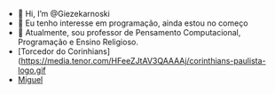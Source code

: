 - 👋 Hi, I’m @Giezekarnoski
- 👀 Eu tenho interesse em programação, ainda estou no começo
- 🌱 Atualmente, sou professor de Pensamento Computacional, Programação e Ensino Religioso.
- [Torcedor do Corinhians](https://media.tenor.com/HFeeZJtAV3QAAAAj/corinthians-paulista-logo.gif
- [Miguel](https://media.tenor.com/Pj6JES5vEDsAAAAM/blah-talk.gif)
<!---
Giezek/Giezek is a ✨ special ✨ repository because its `README.md` (this file) appears on your GitHub profile.
You can click the Preview link to take a look at your changes.
--->
